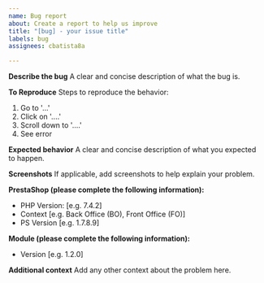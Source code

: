 ```yaml
---
name: Bug report
about: Create a report to help us improve
title: "[bug] - your issue title"
labels: bug
assignees: cbatista8a

---
```


**Describe the bug**
A clear and concise description of what the bug is.

**To Reproduce**
Steps to reproduce the behavior:
1. Go to '...'
2. Click on '....'
3. Scroll down to '....'
4. See error

**Expected behavior**
A clear and concise description of what you expected to happen.

**Screenshots**
If applicable, add screenshots to help explain your problem.

**PrestaShop (please complete the following information):**
 - PHP Version: [e.g. 7.4.2]
 - Context [e.g. Back Office (BO), Front Office (FO)]
 - PS Version [e.g. 1.7.8.9]

**Module (please complete the following information):**
 - Version [e.g. 1.2.0]
 

**Additional context**
Add any other context about the problem here.
